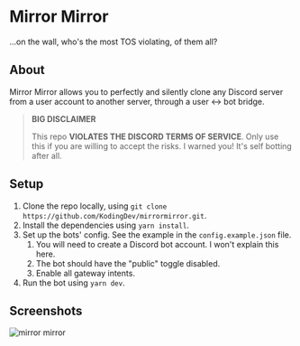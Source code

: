 # Mirror Mirror

...on the wall, who's the most TOS violating, of them all?

## About

Mirror Mirror allows you to perfectly and silently clone any Discord server from a user
account to another server, through a user <-> bot bridge.

> **BIG DISCLAIMER**
>
> This repo **VIOLATES THE DISCORD TERMS OF SERVICE**. Only use this if you are
> willing to accept the risks. I warned you! It's self botting after all.

## Setup

1. Clone the repo locally, using `git clone https://github.com/KodingDev/mirrormirror.git`.
2. Install the dependencies using `yarn install`.
3. Set up the bots' config. See the example in the `config.example.json` file.
    1. You will need to create a Discord bot account. I won't explain this here.
    2. The bot should have the "public" toggle disabled.
    3. Enable all gateway intents.
4. Run the bot using `yarn dev`.

## Screenshots

![mirror mirror](https://i.imgur.com/pmmC3Sm.png)